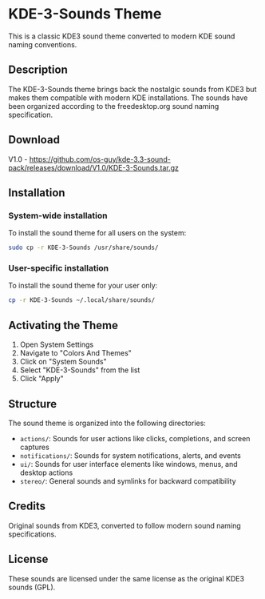 # KDE-3-Sounds Theme

This is a classic KDE3 sound theme converted to modern KDE sound naming conventions.

## Description

The KDE-3-Sounds theme brings back the nostalgic sounds from KDE3 but makes them compatible with modern KDE installations. The sounds have been organized according to the freedesktop.org sound naming specification.

## Download
V1.0 - https://github.com/os-guy/kde-3.3-sound-pack/releases/download/V1.0/KDE-3-Sounds.tar.gz

## Installation

### System-wide installation

To install the sound theme for all users on the system:

```bash
sudo cp -r KDE-3-Sounds /usr/share/sounds/
```

### User-specific installation

To install the sound theme for your user only:

```bash
cp -r KDE-3-Sounds ~/.local/share/sounds/
```

## Activating the Theme

1. Open System Settings
2. Navigate to "Colors And Themes"
3. Click on "System Sounds"
4. Select "KDE-3-Sounds" from the list
5. Click "Apply"

## Structure

The sound theme is organized into the following directories:

- `actions/`: Sounds for user actions like clicks, completions, and screen captures
- `notifications/`: Sounds for system notifications, alerts, and events
- `ui/`: Sounds for user interface elements like windows, menus, and desktop actions
- `stereo/`: General sounds and symlinks for backward compatibility

## Credits

Original sounds from KDE3, converted to follow modern sound naming specifications.

## License

These sounds are licensed under the same license as the original KDE3 sounds (GPL).
